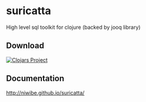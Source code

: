 # suricatta

High level sql toolkit for clojure (backed by jooq library)

## Download

[![Clojars Project](http://clojars.org/suricatta/latest-version.svg)](http://clojars.org/suricatta)

## Documentation ##

http://niwibe.github.io/suricatta/
